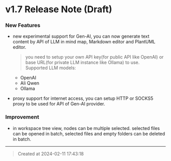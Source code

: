 # v1.7 Release Note (Draft)

### New Features

* new experimental support for Gen-AI, you can now generate text content by API of LLM in mind map, Markdown editor and PlantUML editor.
	> you need to setup your own API key(for public API like OpenAI) or base URL(for private LLM instance like Ollama) to use.  
	> Supported LLM models:
	* OpenAI
	* Ali Qwen
	* Ollama

* proxy support for internet access, you can setup HTTP or SOCKS5 proxy to be used for API of Gen-AI provider.

### Improvement
* in workspace tree view, nodes can be multiple selected. selected files can be opened in batch, selected files and empty folders can be deleted in batch.


---
> Created at 2024-02-11 17:43:18
